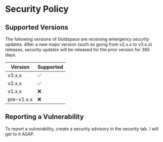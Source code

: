 # Security Policy

## Supported Versions

The following versions of Goldspace are receiving emergency security updates. After a new major version (such as going from v2.x.x to v3.x.x) releases, security updates will be released for the prior version for 365 days.

| Version | Supported          |
| ------- | ------------------ |
| v3.x.x  |  :white_check_mark: |
| v2.x.x   | :white_check_mark: |
| v1.x.x   | :x:                |
| pre-v1.x.x   | :x: |

## Reporting a Vulnerability

To report a vulnerability, create a security advisory in the security tab. I will get to it ASAP.
